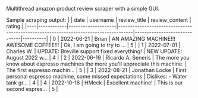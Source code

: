 Multithread amazon product review scraper with a simple GUI.


Sample scraping output:
|    | date       | username           | review_title                                                                       | review_content               |   rating |
|----|------------|--------------------|------------------------------------------------------------------------------------|------------------------------|----------|
|  0 | 2022-06-21 | Brian              | AN AMAZING MACHINE!!! AWESOME COFFEE!!!                                            | Ok, I am going to try to ... |        5 |
|  1 | 2022-07-01 | Charles W.         | UPDATE: Breville support fixed everything!                                         | NEW UPDATE: August 2022 w... |        4 |
|  2 | 2022-06-19 | Ricardo A. Seneris | The more you know about espresso machines the more you'll appreciate this machine. | The first espresso machin... |        5 |
|  3 | 2022-08-21 | Jonathan Locke     | First personal espresso machine, some missed expectations                          | Dislikes: - Water tank gr... |        4 |
|  4 | 2022-10-16 | HMeck              | Excellent machine!                                                                 | This is our second espres... |        5 |

